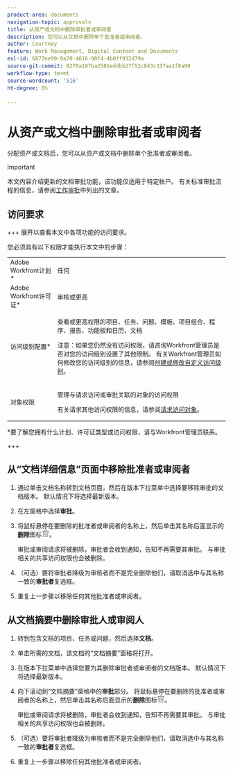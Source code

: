 ```yaml
---
product-area: documents
navigation-topic: approvals
title: 从资产或文档中删除审批者或审阅者
description: 您可以从文档中删除单个批准者或审阅者。
author: Courtney
feature: Work Management, Digital Content and Documents
exl-id: 6877ee90-9a70-4616-98f4-4b0ff932d79a
source-git-commit: 8270a107ba2501eddbb27f52c843c337aa1f8a99
workflow-type: tm+mt
source-wordcount: '516'
ht-degree: 0%

---
```


# 从资产或文档中删除审批者或审阅者

分配资产或文档后，您可以从资产或文档中删除单个批准者或审阅者。

>[!IMPORTANT]
>
>本文内容介绍更新的文档审批功能，该功能仅适用于特定帐户。 有关标准审批流程的信息，请参阅[工作审批](/help/quicksilver/review-and-approve-work/manage-approvals/manage-approvals.md)中列出的文章。

## 访问要求

+++ 展开以查看本文中各项功能的访问要求。

您必须具有以下权限才能执行本文中的步骤：

<table style="table-layout:auto"> 
 <col> 
 <col> 
 <tbody> 
  <tr> 
   <td role="rowheader">Adobe Workfront计划*</td> 
   <td> <p>任何</p> </td> 
  </tr> 
  <tr> 
   <td role="rowheader">Adobe Workfront许可证*</td> 
   <td> <p>审核或更高</p> </td> 
  </tr> 
  <tr> 
   <td role="rowheader">访问级别配置*</td> 
   <td> <p>查看或更高权限的项目、任务、问题、模板、项目组合、程序、报告、功能板和日历、文档</p> <p>注意：如果您仍然没有访问权限，请咨询Workfront管理员是否对您的访问级别设置了其他限制。 有关Workfront管理员如何修改您的访问级别的信息，请参阅<a href="/help/quicksilver/administration-and-setup/add-users/configure-and-grant-access/create-modify-access-levels.md" class="MCXref xref">创建或修改自定义访问级别</a>。</p> </td> 
  </tr> 
  <tr> 
   <td role="rowheader">对象权限</td> 
   <td> <p>管理与请求访问或审批关联的对象的访问权限 </p> <p>有关请求其他访问权限的信息，请参阅<a href="/help/quicksilver/workfront-basics/grant-and-request-access-to-objects/request-access.md" class="MCXref xref">请求访问对象</a>。</p> </td> 
  </tr> 
 </tbody> 
</table>

&#42;要了解您拥有什么计划、许可证类型或访问权限，请与Workfront管理员联系。

+++

## 从“文档详细信息”页面中移除批准者或审阅者

1. 通过单击文档名称转到文档页面，然后在版本下拉菜单中选择要移除审批的文档版本。 默认情况下将选择最新版本。

1. 在左窗格中选择&#x200B;**审批**。

1. 将鼠标悬停在要删除的批准者或审阅者的名称上，然后单击其名称后面显示的&#x200B;**删除**&#x200B;图标![删除图标](../assets/delete.png)。

   审批或审阅请求将被删除，审批者会收到通知，告知不再需要其审批。 与审批相关的共享访问权限也会被删除。

1. （可选）要将审批者降级为审核者而不是完全删除他们，请取消选中与其名称一致的&#x200B;**审批者**&#x200B;复选框。

1. 重复上一步骤以移除任何其他批准者或审阅者。

## 从文档摘要中删除审批人或审阅人

1. 转到包含文档的项目、任务或问题，然后选择&#x200B;**文档**。

1. 单击所需的文档，该文档的“文档摘要”窗格将打开。

1. 在版本下拉菜单中选择您要为其删除审批者或审阅者的文档版本。 默认情况下将选择最新版本。

1. 向下滚动到“文档摘要”窗格中的&#x200B;**审批**&#x200B;部分。 将鼠标悬停在要删除的批准者或审阅者的名称上，然后单击其名称后面显示的&#x200B;**删除**&#x200B;图标![删除图标](../assets/delete.png)。

   审批或审阅请求将被删除，审批者会收到通知，告知不再需要其审批。 与审批相关的共享访问权限也会被删除。

1. （可选）要将审批者降级为审核者而不是完全删除他们，请取消选中与其名称一致的&#x200B;**审批者**&#x200B;复选框。

1. 重复上一步骤以移除任何其他批准者或审阅者。
